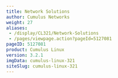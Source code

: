 ```yaml
---
title: Network Solutions
author: Cumulus Networks
weight: 27
aliases:
 - /display/CL321/Network-Solutions
 - /pages/viewpage.action?pageId=5127081
pageID: 5127081
product: Cumulus Linux
version: 3.2.1
imgData: cumulus-linux-321
siteSlug: cumulus-linux-321
---
```

<article id="html-search-results" class="ht-content" style="display: none;">

</article>

<footer id="ht-footer">

</footer>

